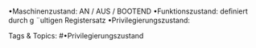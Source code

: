 •Maschinenzustand:
AN / AUS / BOOTEND
•Funktionszustand:
deﬁniert durch g ¨ultigen Registersatz
•Privilegierungszustand:

   Tags & Topics:
   #•Privilegierungszustand